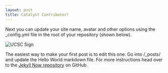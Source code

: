 ```yaml
---
layout: post
title: Catalyst Contributor!
---
```


Next you can update your site name, avatar and other options using the _config.yml file in the root of your repository (shown below).

![UCSC Sign](/images/santa-cruz.png)

The easiest way to make your first post is to edit this one. Go into /_posts/ and update the Hello World markdown file. For more instructions head over to the [Jekyll Now repository](https://github.com/barryclark/jekyll-now) on GitHub.
